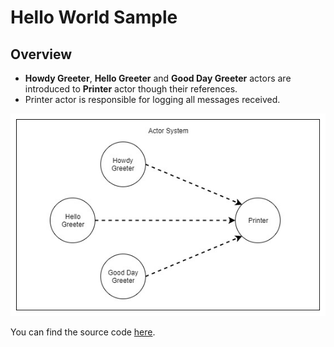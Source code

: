 # Hello World Sample

## Overview

- **Howdy Greeter**, **Hello Greeter** and **Good Day Greeter** actors are introduced to **Printer** actor though their references.
- Printer actor is responsible for logging all messages received.

![Overview](../images/hello-world.jpg)

You can find the source code [here](https://github.com/fernandoBRS/akka-java-samples/tree/master/samples/src/main/java/com/akka/sample/helloworld).
